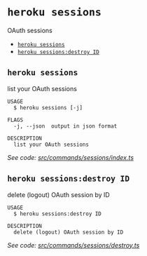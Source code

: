 `heroku sessions`
=================

OAuth sessions

* [`heroku sessions`](#heroku-sessions)
* [`heroku sessions:destroy ID`](#heroku-sessionsdestroy-id)

## `heroku sessions`

list your OAuth sessions

```
USAGE
  $ heroku sessions [-j]

FLAGS
  -j, --json  output in json format

DESCRIPTION
  list your OAuth sessions
```

_See code: [src/commands/sessions/index.ts](https://github.com/heroku/cli/blob/v8.7.0/src/commands/sessions/index.ts)_

## `heroku sessions:destroy ID`

delete (logout) OAuth session by ID

```
USAGE
  $ heroku sessions:destroy ID

DESCRIPTION
  delete (logout) OAuth session by ID
```

_See code: [src/commands/sessions/destroy.ts](https://github.com/heroku/cli/blob/v8.7.0/src/commands/sessions/destroy.ts)_

